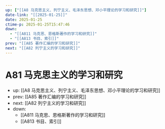 ```yaml
---
up: ["[[A8 马克思主义、列宁主义、毛泽东思想、邓小平理论的学习和研究]]"]
date-link: "[[2025-01-25]]"
date: 2025-01-25
ctime-p: 2025-01-25T15:47:46
down:
  - "[[A811 马克思、恩格斯著作的学习和研究]]"
  - "[[A813 书目、索引]]"
prev: "[[A85 著作汇编的学习和研究]]"
next: "[[A82 列宁主义的学习和研究]]"
---
```


# A81 马克思主义的学习和研究

- up: [[A8 马克思主义、列宁主义、毛泽东思想、邓小平理论的学习和研究]]
- prev: [[A85 著作汇编的学习和研究]]
- next: [[A82 列宁主义的学习和研究]]
- down:
	- [[A811 马克思、恩格斯著作的学习和研究]]
	- [[A813 书目、索引]]
